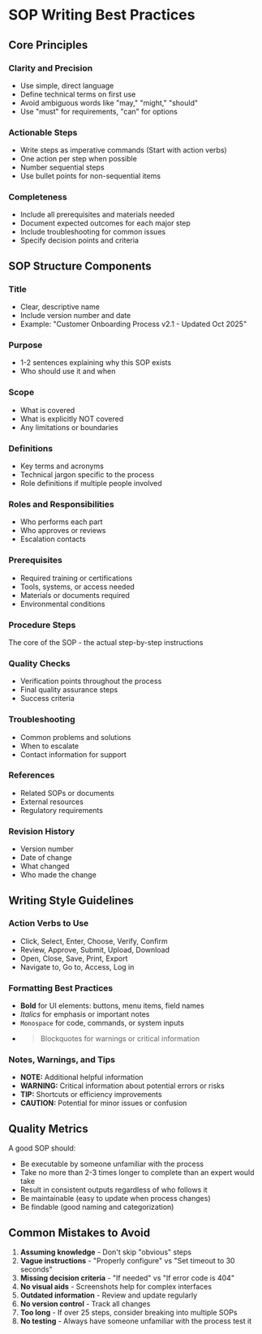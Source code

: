 # SOP Writing Best Practices

## Core Principles

### Clarity and Precision
- Use simple, direct language
- Define technical terms on first use
- Avoid ambiguous words like "may," "might," "should"
- Use "must" for requirements, "can" for options

### Actionable Steps
- Write steps as imperative commands (Start with action verbs)
- One action per step when possible
- Number sequential steps
- Use bullet points for non-sequential items

### Completeness
- Include all prerequisites and materials needed
- Document expected outcomes for each major step
- Include troubleshooting for common issues
- Specify decision points and criteria

## SOP Structure Components

### Title
- Clear, descriptive name
- Include version number and date
- Example: "Customer Onboarding Process v2.1 - Updated Oct 2025"

### Purpose
- 1-2 sentences explaining why this SOP exists
- Who should use it and when

### Scope
- What is covered
- What is explicitly NOT covered
- Any limitations or boundaries

### Definitions
- Key terms and acronyms
- Technical jargon specific to the process
- Role definitions if multiple people involved

### Roles and Responsibilities
- Who performs each part
- Who approves or reviews
- Escalation contacts

### Prerequisites
- Required training or certifications
- Tools, systems, or access needed
- Materials or documents required
- Environmental conditions

### Procedure Steps
The core of the SOP - the actual step-by-step instructions

### Quality Checks
- Verification points throughout the process
- Final quality assurance steps
- Success criteria

### Troubleshooting
- Common problems and solutions
- When to escalate
- Contact information for support

### References
- Related SOPs or documents
- External resources
- Regulatory requirements

### Revision History
- Version number
- Date of change
- What changed
- Who made the change

## Writing Style Guidelines

### Action Verbs to Use
- Click, Select, Enter, Choose, Verify, Confirm
- Review, Approve, Submit, Upload, Download
- Open, Close, Save, Print, Export
- Navigate to, Go to, Access, Log in

### Formatting Best Practices
- **Bold** for UI elements: buttons, menu items, field names
- *Italics* for emphasis or important notes
- `Monospace` for code, commands, or system inputs
- > Blockquotes for warnings or critical information

### Notes, Warnings, and Tips
- **NOTE:** Additional helpful information
- **WARNING:** Critical information about potential errors or risks
- **TIP:** Shortcuts or efficiency improvements
- **CAUTION:** Potential for minor issues or confusion

## Quality Metrics

A good SOP should:
- Be executable by someone unfamiliar with the process
- Take no more than 2-3 times longer to complete than an expert would take
- Result in consistent outputs regardless of who follows it
- Be maintainable (easy to update when process changes)
- Be findable (good naming and categorization)

## Common Mistakes to Avoid

1. **Assuming knowledge** - Don't skip "obvious" steps
2. **Vague instructions** - "Properly configure" vs "Set timeout to 30 seconds"
3. **Missing decision criteria** - "If needed" vs "If error code is 404"
4. **No visual aids** - Screenshots help for complex interfaces
5. **Outdated information** - Review and update regularly
6. **No version control** - Track all changes
7. **Too long** - If over 25 steps, consider breaking into multiple SOPs
8. **No testing** - Always have someone unfamiliar with the process test it
